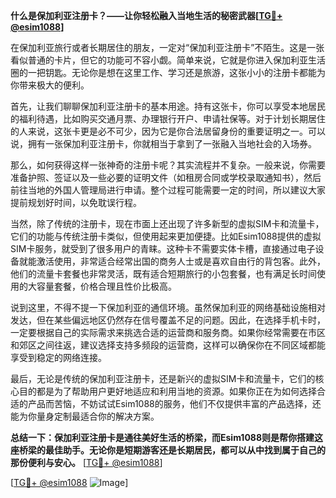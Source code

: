 **什么是保加利亚注册卡？——让你轻松融入当地生活的秘密武器[[TG💪+ @esim1088](https://t.me/s/esim1088)]**

在保加利亚旅行或者长期居住的朋友，一定对“保加利亚注册卡”不陌生。这是一张看似普通的卡片，但它的功能可不容小觑。简单来说，它就是你进入保加利亚生活圈的一把钥匙。无论你是想在这里工作、学习还是旅游，这张小小的注册卡都能为你带来极大的便利。

首先，让我们聊聊保加利亚注册卡的基本用途。持有这张卡，你可以享受本地居民的福利待遇，比如购买交通月票、办理银行开户、申请社保等。对于计划长期居住的人来说，这张卡更是必不可少，因为它是你合法居留身份的重要证明之一。可以说，拥有一张保加利亚注册卡，你就相当于拿到了一张融入当地社会的入场券。

那么，如何获得这样一张神奇的注册卡呢？其实流程并不复杂。一般来说，你需要准备护照、签证以及一些必要的证明文件（如租房合同或学校录取通知书），然后前往当地的外国人管理局进行申请。整个过程可能需要一定的时间，所以建议大家提前规划好时间，以免耽误行程。

当然，除了传统的注册卡，现在市面上还出现了许多新型的虚拟SIM卡和流量卡，它们的功能与传统注册卡类似，但使用起来更加便捷。比如Esim1088提供的虚拟SIM卡服务，就受到了很多用户的青睐。这种卡不需要实体卡槽，直接通过电子设备就能激活使用，非常适合经常出国的商务人士或是喜欢自由行的背包客。此外，他们的流量卡套餐也非常灵活，既有适合短期旅行的小包套餐，也有满足长时间使用的大容量套餐，价格合理且性价比极高。

说到这里，不得不提一下保加利亚的通信环境。虽然保加利亚的网络基础设施相对发达，但在某些偏远地区仍然存在信号覆盖不足的问题。因此，在选择手机卡时，一定要根据自己的实际需求来挑选合适的运营商和服务商。如果你经常需要在市区和郊区之间往返，建议选择支持多频段的运营商，这样可以确保你在不同区域都能享受到稳定的网络连接。

最后，无论是传统的保加利亚注册卡，还是新兴的虚拟SIM卡和流量卡，它们的核心目的都是为了帮助用户更好地适应和利用当地的资源。如果你正在为如何选择合适的产品而苦恼，不妨试试Esim1088的服务，他们不仅提供丰富的产品选择，还能为你量身定制最适合你的解决方案。

**总结一下：保加利亚注册卡是通往美好生活的桥梁，而Esim1088则是帮你搭建这座桥梁的最佳助手。无论你是短期游客还是长期居民，都可以从中找到属于自己的那份便利与安心。** [[TG💪+ @esim1088](https://t.me/s/esim1088)] 

[[TG💪+ @esim1088](https://t.me/s/esim1088) ![Image](https://i.postimg.cc/4NQfJmqS/Snipaste-2025-05-13-00-14-12.png)]
